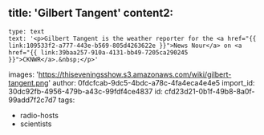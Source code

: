 title: 'Gilbert Tangent'
content2:
  -
    type: text
    text: '<p>Gilbert Tangent is the weather reporter for the <a href="{{ link:109533f2-a777-443e-b569-805d4263622e }}">News Nour</a> on <a href="{{ link:39baa257-910a-4131-bb49-7205ca290245 }}">CKNWR</a>.&nbsp;</p>'
images: 'https://thiseveningsshow.s3.amazonaws.com/wiki/gilbert-tangent.png'
author: 0fdcfcab-9dc5-4bdc-a78c-4fa4eca4e4e5
import_id: 30dc92fb-4956-479b-a43c-99fdf4ce4837
id: cfd23d21-0b1f-49b8-8a0f-99add7f2c7d7
tags:
  - radio-hosts
  - scientists
